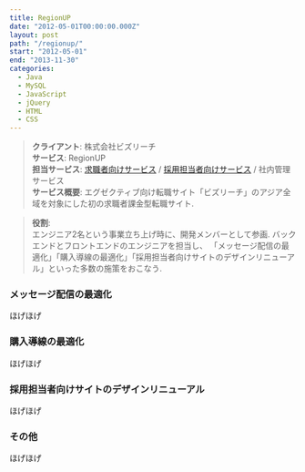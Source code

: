 ```yaml
---
title: RegionUP
date: "2012-05-01T00:00:00.000Z"
layout: post
path: "/regionup/"
start: "2012-05-01"
end: "2013-11-30"
categories:
  - Java
  - MySQL
  - JavaScript
  - jQuery
  - HTML
  - CSS
---
```


> <b>クライアント</b>: 株式会社ビズリーチ<br />
> <b>サービス</b>: RegionUP<br />
> <b>担当サービス</b>: <a href="https://www.regionup.com/" target="blank">求職者向けサービス</a> / <a href="https://recruiters.regionup.com/" target="blank">採用担当者向けサービス</a> / 社内管理サービス<br />
> <b>サービス概要</b>: エグゼクティブ向け転職サイト「ビズリーチ」のアジア全域を対象にした初の求職者課金型転職サイト.

<!--more-->

> <b>役割</b>: <br />
> エンジニア2名という事業立ち上げ時に、開発メンバーとして参画.
> バックエンドとフロントエンドのエンジニアを担当し、
> 「メッセージ配信の最適化」「購入導線の最適化」「採用担当者向けサイトのデザインリニューアル」といった多数の施策をおこなう.

### メッセージ配信の最適化
ほげほげ

### 購入導線の最適化
ほげほげ

### 採用担当者向けサイトのデザインリニューアル
ほげほげ

### その他
ほげほげ
